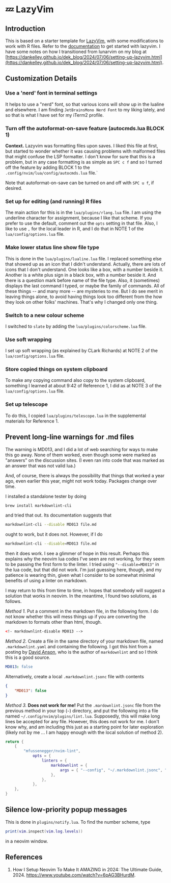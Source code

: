 # 💤 LazyVim

## Introduction

This is based on a starter template for [LazyVim](https://github.com/LazyVim/LazyVim), with some modifications to work with R files. Refer to the [documentation](https://lazyvim.github.io/installation) to get started with lazyvim.  I have some notes on how I transitioned from lunarvim on my blog at [https://dankelley.github.io/dek_blog/2024/07/06/setting-up-lazyvim.html](https://dankelley.github.io/dek_blog/2024/07/06/setting-up-lazyvim.html).

## Customization Details

### Use a 'nerd' font in terminal settings

It helps to use a "nerd" font, so that various icons will show up in the lualine and elsewhere.  I am finding `JetBrainsMono Nerd Font` to my liking lately, and so that is what I have set for my iTerm2 profile.

### Turn off the autoformat-on-save feature (autocmds.lua BLOCK 1)

**Context.** Lazyvim was formatting files upon saves.  I liked this file at first, but started to wonder whether it was causing problems with malformed files that might confuse the LSP formatter.  I don't know for sure that this is a problem, but in any case formatting is as simple as `SPC c f` and so I turned off the feature by adding BLOCK 1 to the `.config/nvim/lua/config/autocmds.lua` file.`

Note that autoformat-on-save can be turned on and off with `SPC u f`, if desired.

### Set up for editing (and running) R files

The main action for this is in the `lua/plugins/rlang.lua` file.  I am using the underline character for assignment, because I like that scheme.  If you prefer to use the default, comment out the `opts` setting in that file.  Also, I like to use `,` for the local leader in R, and I do that in NOTE 1 of the `lua/config/options.lua` file.

### Make lower status line show file type

This is done in the `lua/plugins/lualine.lua` file.  I replaced something else that showed up as an icon that I didn't understand.  Actually, there are lots of icons that I don't understand.  One looks like a box, with a number beside it. Another is a white plus sign in a black box, with a number beside it.  And there is a question mark before name of the file type.  Also, it (sometimes) displays the last command I typed, or maybe the family of commands. All of these things -- and many more -- are mysteries to me.  But I do see merit in leaving things alone, to avoid having things look too different from the how they look on other folks' machines.  That's why I changed only one thing.

### Switch to a new colour scheme

I switched to `slate` by adding the `lua/plugins/colorscheme.lua` file.

### Use soft wrapping

I set up soft wrapping (as explained by CLark Richards) at NOTE 2 of the `lua/config/options.lua` file.

### Store copied things on system clipboard

To make any copying command also copy to the system clipboard, something I learned at about 9:42 of Reference 1, I did as at NOTE 3 of the `lua/config/options.lua` file.

### Set up telescope

To do this, I copied `lua/plugins/telescope.lua` in the supplemental materials for Reference 1.

## Prevent long-line warnings for .md files

The warning is MD013, and I did a lot of web searching for ways to make this go away.  None of them worked, even though some were marked as "answers" on the discussion sites.  (I even ran into code that was marked as an answer that was not valid lua.)

And, of course, there is always the possibility that things that worked a year ago, even earlier this year, might not work today.  Packages change over time.

I installed a standalone tester by doing

```sh
brew install markdownlint-cli
```

and tried that out.  Its documentation suggests that

```sh
markdownlint-cli --disable MD013 file.md
```

ought to work, but it does not.  However, if I do

```sh
markdownlint-cli --disable=MD013 file.md
```

then it does work.  I see a glimmer of hope in this result.  Perhaps this explains why the neovim lua codes I've seen are not working, for they seem to be passing the first form to the linter. I tried using `"--disable=MD013"` in the lua code, but that did not work.  I'm just guessing here, though, and my patience is wearing thin, given what I consider to be somewhat minimal benefits of using a linter on markdown.

I may return to this from time to time, in hopes that somebody will suggest a solution that works in neovim.  In the meantime, I found two solutions, as follows.

*Method 1.* Put a comment in the markdown file, in the following form.  I do not know whether this will mess things up if you are converting the markdown to formats other than html, though.

```html
<!- markdownlint-disable MD013 -->
```

*Method 2.* Create a file in the same directory of your markdown file, named `.markdownlint.yaml` and containing the following.  I got this hint from a posting by [David Anson](https://github.com/DavidAnson/markdownlint/blob/v0.32.1/schema/.markdownlint.yaml), who is the author of `markdownlint` and so I think this is a good source.

```yaml
MD013: false
```

Alternatively, create a local `.markdownlint.jsonc` file with contents

```json
{
    "MD013": false
}
```

*Method 3.* **Does not work for me!**  Put the `.mardownlint.jsonc` file from the previous method in your top (`~`) directory, and put the following into a file named `~/.config/nvim/plugins/lint.lua`.  Supposedly, this will make long lines be accepted for any file.  However, this does not work for me.  I don't know why, and am including this just as a starting point for later exploration (likely not by me ... I am happy enough with the local solution of method 2).

```lua
return {
    {
        "mfussenegger/nvim-lint",
            opts = {
                linters = {
                    markdownlint = {
                        args = { "--config", "~/.markdownlint.jsonc", "--" },
                    },
                },
            },
    },
}
```

## Silence low-priority popup messages

This is done in `plugins/notify.lua`. To find the number scheme, type

```lua
print(vim.inspect(vim.log.levels))
```

in a neovim window.

## References

1. How I Setup Neovim To Make It AMAZING in 2024: The Ultimate Guide, 2024. <https://www.youtube.com/watch?v=6pAG3BHurdM>.
